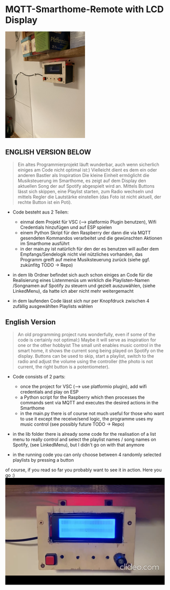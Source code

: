 # MQTT-Smarthome-Remote with LCD Display

<img src="./IMG_0329.jpg" alt="" style="width:50%; height:auto;">

## ENGLISH VERSION BELOW

> Ein altes Programmierprojekt läuft wunderbar, auch wenn sicherlich einiges am Code nicht optimal ist:)
> Vielleicht dient es dem ein oder anderen Bastler als Inspiration
> Die kleine Einheit  ermöglicht die Musiksteuerung im Smarthome, es zeigt auf dem Display den aktuellen Song der auf Spotify abgespielt wird an.
> Mittels Buttons lässt sich skippen, eine Playlist starten, zum Radio wechseln und mittels Regler die Lautstärke einstellen (das Foto ist nicht aktuell, der rechte Button ist ein Poti).


- Code besteht aus 2 Teilen:
    - einmal dem Projekt für VSC (--> platformio Plugin benutzen), Wifi Credentials hinzufügen und auf ESP spielen
    - einem Python Skript für den Raspberry der dann die via MQTT gesendeten Kommandos verarbeitet und die gewünschten Aktionen im Smarthome ausführt
    - in der main.py ist natürlich für den der es benutzen will außer dem Empfangs/Sendelogik nicht viel nützliches vorhanden, das Programm greift auf meine Musiksteuerung zurück (siehe ggf. zukünfitg  TODO -> Repo)


- in dem lib Ordner befindet sich auch schon einiges an Code für die Realisierung eines Listenmenüs um wirklich die Playlisten-Namen /Songnamen  auf Spotify zu steuern und gezielt auszuwählen, (siehe LinkedMenu), da hatte ich aber nicht mehr weitergemacht

- in dem laufenden Code lässt sich nur per Knopfdruck zwischen 4 zufällig ausgewählten Playlists wählen
  

## English Version

> An old programming project runs wonderfully, even if some of the code is certainly not optimal:)
> Maybe it will serve as inspiration for one or the other hobbyist
> The small unit enables music control in the smart home, it shows the current song being played on Spotify on the display.
> Buttons can be used to skip, start a playlist, switch to the radio and adjust the volume using the controller (the photo is not current, the right button is a potentiometer).


- Code consists of 2 parts:
    - once the project for VSC (--> use platformio plugin), add wifi credentials and play on ESP
    - a Python script for the Raspberry which then processes the commands sent via MQTT and executes the desired actions in the Smarthome
    - in the main.py there is of course not much useful for those who want to use it except the receive/send logic, the programme uses my music control (see possibly future TODO -> Repo)


- in the lib folder there is already some code for the realisation of a list menu to really control and select the playlist names / song names on Spotify, (see LinkedMenu), but I didn't go on with that anymore

- in the running code you can only choose between 4 randomly selected playlists by pressing a button
  


of course, if you read so far you probably want to see it in action. Here you go :)
[![preview_video](./preview_video.png)](https://github.com/manic003/lcd_music_remote/blob/main/video.MOV)
